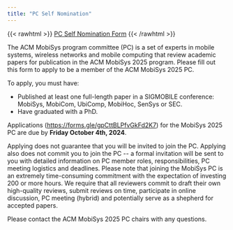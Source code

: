```yaml
---
title: "PC Self Nomination"
---
```


{{< rawhtml >}}
<span class="button">
  <a href="https://forms.gle/gpCttBLPfvGkFd2K7" target="_blank">
  <span class="icon-file-text2"></span> PC Self Nomination Form</a>
</span>
{{< /rawhtml >}}

The ACM MobiSys program committee (PC) is a set of experts in mobile systems, wireless networks and mobile computing that review academic papers for publication in the ACM MobiSys 2025 program. Please fill out this form to apply to be a member of the ACM MobiSys 2025 PC. 

To apply, you must have:
- Published at least one full-length paper in a SIGMOBILE conference: MobiSys, MobiCom, UbiComp, MobiHoc, SenSys or SEC. 
- Have graduated with a PhD.

Applications (https://forms.gle/gpCttBLPfvGkFd2K7) for the MobiSys 2025 PC are due by **Friday October 4th, 2024**.

Applying does not guarantee that you will be invited to join the PC. Applying also does not commit you to join the PC -- a formal invitation will be sent to you with detailed information on PC member roles, responsibilities, PC meeting logistics and deadlines. Please note that joining the MobiSys PC is an extremely time-consuming commitment with the expectation of investing 200 or more hours. We require that all reviewers commit to draft their own high-quality reviews, submit reviews on time, participate in online discussion, PC meeting (hybrid) and potentially serve as a shepherd for accepted papers. 

Please contact the ACM MobiSys 2025 PC chairs with any questions.